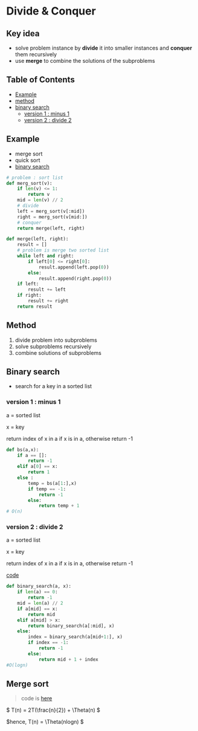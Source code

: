 # Divide & Conquer

## Key idea
- solve problem instance by **divide** it into smaller instances and **conquer** them recursively
- use **merge** to combine the solutions of the subproblems

## Table of Contents
- [Example](#example)
- [method](#method)
- [binary search](#binary-search)
    - [version 1 : minus 1](#version-1--minus-1)
    - [version 2 : divide 2](#version-2--divide-2)

## Example
- merge sort
- quick sort
- [binary search](binary_search.py)

```python
# problem : sort list
def merg_sort(v):
    if len(v) <= 1:
        return v
    mid = len(v) // 2
    # divide
    left = merg_sort(v[:mid])
    right = merg_sort(v[mid:])
    # conquer
    return merge(left, right)

def merge(left, right):
    result = []
    # problem is merge two sorted list
    while left and right:
        if left[0] <= right[0]:
            result.append(left.pop(0))
        else:
            result.append(right.pop(0))
    if left:
        result += left
    if right:
        result += right
    return result

```

## Method
1. divide problem into subproblems
1. solve subproblems recursively
1. combine solutions of subproblems

## Binary search
- search for a key in a sorted list
### version 1 : minus 1

a = sorted list

x = key

return index of x in a if x is in a, otherwise return -1

```python
def bs(a,x):
    if a == []:
        return -1
    elif a[0] == x:
        return 1
    else :
        temp = bs(a[1:],x)
        if temp == -1:
            return -1
        else:
            return temp + 1
# O(n)
```

### version 2 : divide 2
a = sorted list

x = key

return index of x in a if x is in a, otherwise return -1

[code](binary_search.py)

```python
def binary_search(a, x):
    if len(a) == 0:
        return -1
    mid = len(a) // 2  
    if a[mid] == x:
        return mid
    elif a[mid] > x:
        return binary_search(a[:mid], x)
    else:
        index = binary_search(a[mid+1:], x)
        if index == -1:
            return -1
        else:
            return mid + 1 + index
#O(logn)
```

## Merge sort

> code is [here](../sorting/merge_sort.py)

$ T(n) = 2T(\frac{n}{2}) + \Theta(n) $

$hence, T(n) = \Theta(nlogn) $